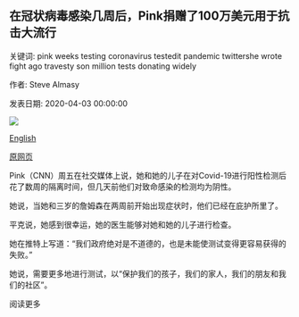 ## 在冠状病毒感染几周后，Pink捐赠了100万美元用于抗击大流行

关键词: pink weeks testing coronavirus testedit pandemic twittershe wrote fight ago travesty son million tests donating widely

作者: Steve Almasy

发表日期: 2020-04-03 00:00:00

![](https://cdn.cnn.com/cnnnext/dam/assets/191114080124-02-pink-cmas-2019-super-tease.jpg)

[English](Pink%20is%20donating%20%241%20million%20to%20fight%20pandemic%20after%20weeks%20with%20coronavirus.md)

[原网页](https://edition.cnn.com/2020/04/03/celebrities/pink-coronavirus-donation/index.html)

Pink（CNN）周五在社交媒体上说，她和她的儿子在对Covid-19进行阳性检测后花了数周的隔离时间，但几天前他们对致命感染的检测均为阴性。

她说，当她和三岁的詹姆森在两周前开始出现症状时，他们已经在庇护所里了。

平克说，她感到很幸运，她的医生能够对她和她的儿子进行检查。

她在推特上写道：“我们政府绝对是不道德的，也是未能使测试变得更容易获得的失败。”

她说，需要更多地进行测试，以“保护我们的孩子，我们的家人，我们的朋友和我们的社区”。

阅读更多